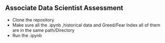## Associate Data Scientist Assessment

- Clone the repository
- Make sure all the .ipynb ,historical data and Greed/Fear Index all of them are in the same path/Directory
- Run the .ipynb
